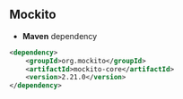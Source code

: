 ## Mockito


- **Maven** dependency

``` xml
<dependency>
	<groupId>org.mockito</groupId>
	<artifactId>mockito-core</artifactId>
	<version>2.21.0</version>
</dependency>
```

